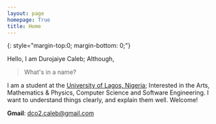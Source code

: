 ```yaml
---
layout: page
homepage: True
title: Home
---
```


{: style="margin-top:0; margin-bottom: 0;"}

Hello, I am Durojaiye Caleb; Although,
> What's in a name?

I am a student at the [University of Lagos, Nigeria][1]; Interested in the Arts, Mathematics & Physics, Computer Science and Software Engineering. I want to understand things clearly, and explain them well. Welcome!


**Gmail**: dco2.caleb@gmail.com

[1]: https://www.unilag.edu.ng/
[2]: https://www.google.com/
